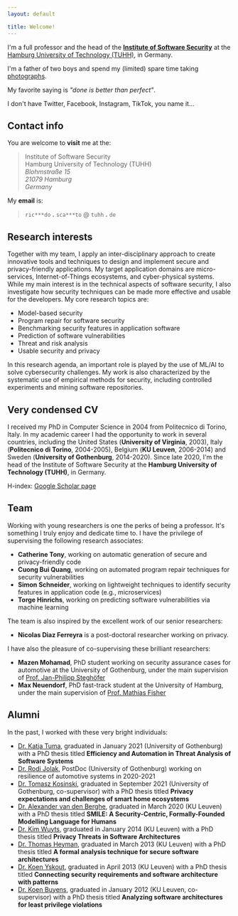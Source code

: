 ```yaml
---
layout: default

title: Welcome!
---
```


<!--
<div class="box">
    <mark><i class="fas fa-anchor"></i> Wanna come to Hamburg? I'm hiring! <i class="fas fa-anchor"></i></mark> I have a position available at <strong>senior researcher</strong> level. If you have a PhD and are interested, please send me an email with your CV and a statement of why you want to work with me.
</div>
-->

<p>I'm a full professor
<!-- <sup><a href="#section1">1</a></sup> -->
and the head of the <strong><a href="https://www.tuhh.de/softsec" target="_blank">Institute of Software Security</a></strong> at the <a href="https://www.tuhh.de/alt/tuhh/startpage.html" target="_blank">Hamburg University of Technology (TUHH)</a>, in Germany.</p>
<!-- I also hold a part-time position as full professor of software engineering at the University of Gothenburg, in Sweden. -->

<p>I'm a father of two boys and spend my (limited) spare time taking <a href="https://riccardoscandariato.github.io/photos" target="_blank">photographs</a>.</p>

<p>My favorite saying is <em>"done is better than perfect"</em>.

<p>I don't have Twitter, Facebook, Instagram, TikTok, you name it...</p>


<h2>Contact info</h2>

<p>You are welcome to <strong>visit</strong> me at the:</p>
<blockquote>
Institute of Software Security<br/>
Hamburg University of Technology (TUHH)<br/>
<em>Blohmstra&szlig;e 15</em><br/>
<em>21079 Hamburg</em><br/>
<em>Germany</em>
</blockquote>

<!--
<p>
    (see <a href="https://www.google.com/maps/place/Blohmstraße+15,+21079+Hamburg/@53.4662432,9.9779913,17z" target="_blank">map</a>)
</p>
-->

<p>My <strong>email</strong> is:</p>
<blockquote>
<code>ric***do</code> <strong>.</strong> <code>sca***to</code> @ <code>tuhh</code> <strong>.</strong> <code>de</code>
</blockquote>


<h2>Research interests</h2>

<!--
<p>My work focuses on the design of secure and privacy-friendly applications, particularly in the realms of &mu;-services, IoT ecosystems, and cyber-physical systems (e.g., automotive). 
My research goal is to build <strong>round-trip security &amp; privacy engineering methods</strong>, which are based on lightweight design models and connect the design models with the implementation code. 
In this research agenda, an important role is played by the use of ML/AI, as well as the adoption security-oriented intelligent agents.
My work is also characterized by the systematic use of <strong>empirical methods for security</strong>, including controlled experiments and mining software repositories.
</p>
-->

<p>
Together with my team, I apply an inter-disciplinary approach to create innovative tools and techniques to design and implement secure and privacy-friendly applications. 
My target application domains are micro-services, Internet-of-Things ecosystems, and cyber-physical systems. 
While my main interest is in the technical aspects of software security, I also investigate how security techniques can be made more effective and usable for the developers. 
My core research topics are:
<ul>
<li>Model-based security</li>
<li>Program repair for software security</li>
<li>Benchmarking security features in application software</li>
<li>Prediction of software vulnerabilities</li>
<li>Threat and risk analysis</li>
<li>Usable security and privacy</li>
</ul>
In this research agenda, an important role is played by the use of ML/AI to solve cybersecurity challenges.
My work is also characterized by the systematic use of empirical methods for security, including controlled experiments and mining software repositories.
</p>

<h2>Very condensed CV</h2>

<p>I received my PhD in Computer Science in 2004 from Politecnico di Torino, Italy. 
In my academic career I had the opportunity to work in several countries, including the United States (<strong>University of Virginia</strong>, 2003), Italy (<strong>Politecnico di Torino</strong>, 2004-2005), Belgium (<strong>KU Leuven</strong>, 2006-2014) and Sweden (<strong>University of Gothenburg</strong>, 2014-2020).
Since late 2020, I'm the head of the Institute of Software Security at the <strong>Hamburg University of Technology (TUHH)</strong>, in Germany.</p>

<p>H-index: <a href="http://scholar.google.com/citations?user=xul68AwAAAAJ" target="_blank">Google Scholar page</a>

<h2>Team</h2>

<p>Working with young researchers is one the perks of being a professor. It's something I truly enjoy and dedicate time to. I have the privilege of supervising the following research associates:</p>
<ul>
<!-- li><strong>Anusha Bambhore Tukaram</strong>, working on security analysis of microservice application software</li -->
<li><strong>Catherine Tony</strong>, working on automatic generation of secure and privacy-friendly code</li>
<li><strong>Cuong Bui Quang</strong>, working on automated program repair techniques for security vulnerabilities</li>
<!-- li><strong>Komal Kashish</strong>, working on the design and implementation of secure applications in the domain of Internet of Things (IoT)</li -->
<li><strong>Simon Schneider</strong>, working on lightweight techniques to identify security features in application code (e.g., microservices)</li>
<li><strong>Torge Hinrichs</strong>, working on predicting software vulnerabilities via machine learning</li>
<!-- , co-supervised with <a href="https://www.haw-hamburg.de/en/university/employees/detail/person/person/show/bettina-buth/172/" target="_blank">Prof. Bettina Buth</a> of HAW Hamburg</li -->
</ul>

<p>The team is also inspired by the excellent work of our senior researchers:
<ul>
<li><strong>Nicolas Diaz Ferreyra</strong> is a post-doctoral researcher working on privacy.</li>	
</ul>

<p>I have also the pleasure of co-supervising these brilliant researchers:</p>
<ul>
<li><strong>Mazen Mohamad</strong>, PhD student working on security assurance cases for automotive at the University of Gothenburg, under the main supervision of <a href="https://jpsteghofer.net" target="_blank">Prof. Jan-Philipp Stegh&ouml;fer</a></li>
<li><strong>Max Neuendorf</strong>, PhD fast-track student at the University of Hamburg, under the main supervision of <a href="https://www.inf.uni-hamburg.de/inst/ab/snp/team/fischer.html" target="_blank">Prof. Mathias Fisher</a></li>	
</ul>

<h2>Alumni</h2>

<p>In the past, I worked with these very bright individuals:

<ul>
<li><a href="https://katjatuma.github.io" target="_blank">Dr. Katja Tuma</a>, graduated in January 2021 (University of Gothenburg) with a PhD thesis titled <strong>Efficiency and Automation in Threat Analysis of Software Systems</strong></li>
<li><a href="http://www.rodijolak.com" target="_blank">Dr. Rodi Jolak</a>, PostDoc (University of Gothenburg) working on resilience of automotive systems in 2020-2021</li>
<li><a href="https://research.chalmers.se/publication/525467" target="_blank">Dr. Tomasz Kosinski</a>, graduated in September 2021 (University of Gothenburg, co-supervisor) with a PhD thesis titled <strong>Privacy expectations and challenges of smart home ecosystems</strong></li>
<li><a href="https://distrinet.cs.kuleuven.be/people/alex" target="_blank">Dr. Alexander van den Berghe</a>, graduated in March 2020 (KU Leuven) with a PhD thesis titled <strong>SMILE: A Security-Centric, Formally-Founded Modelling Language for Humans</strong></li>
<li><a href="https://scholar.google.com/citations?user=Mt9ot9UAAAAJ&hl=en" target="_blank">Dr. Kim Wuyts</a>, graduated in January 2014 (KU Leuven) with a PhD thesis titled <strong>Privacy Threats in Software Architectures</strong></li>
<li><a href="https://scholar.google.com/citations?user=I4SiG-IAAAAJ&hl=en" target="_blank">Dr. Thomas Heyman</a>, graduated in March 2013 (KU Leuven) with a PhD thesis titled <strong>A formal analysis technique for secure software architectures</strong></li>
<li><a href="https://scholar.google.com/citations?user=xxSyH2UAAAAJ&hl=en" target="_blank">Dr. Koen Yskout</a>, graduated in April 2013 (KU Leuven) with a PhD thesis titled <strong>Connecting security requirements and software architecture with patterns</strong></li>
<li><a href="https://scholar.google.com/citations?user=QhaG3XEAAAAJ&hl=en" target="_blank">Dr. Koen Buyens</a>, graduated in January 2012 (KU Leuven, co-supervisor) with a PhD thesis titled <strong>Analyzing software architectures for least privilege violations</strong></li>
</ul>
</p>

<!--
<hr>
<p id="section1" class="footnote"><sup>1</sup> W3 position, if you are familiar with the German academic system.</p>
-->
